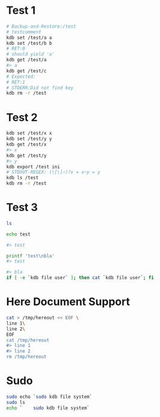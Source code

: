 # Test 1

```sh
# Backup-and-Restore:/test
# testcomment
kdb set /test/a a
kdb set /test/b b
# RET:0
# should yield 'a'
kdb get /test/a
#> a
kdb get /test/c
# Expected:
# RET:1
# STDERR:Did not find key
kdb rm -r /test
```

# Test 2

```sh
kdb set /test/x x
kdb set /test/y y
kdb get /test/x
#> x
kdb get /test/y
#> y
kdb export /test ini
# STDOUT-REGEX: (\[\]⏎)?x = x⏎y = y
kdb ls /test
kdb rm -r /test
```

# Test 3

```sh
ls

echo test

#> test

printf 'test\nbla'
#> test

#> bla
if [ -e `kdb file user` ]; then cat `kdb file user`; fi
```

# Here Document Support

```sh
cat > /tmp/hereout << EOF \
line 1\
line 2\
EOF
cat /tmp/hereout
#> line 1
#> line 2
rm /tmp/hereout
```

# Sudo

```sh
sudo echo `sudo kdb file system`
sudo ls
echo `    sudo kdb file system`
```
